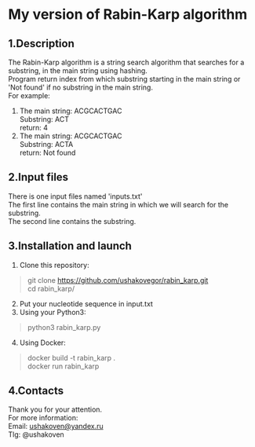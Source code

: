 # My version of Rabin-Karp algorithm
## 1.Description
The Rabin-Karp algorithm is a string search algorithm that searches for a substring, in the main string using hashing.  
Program return index from which substring starting in the main string or 'Not found' if no substring in the main string.  
For example:
1) The main string: ACGCACTGAC  
   Substring: ACT  
   return: 4  
2) The main string: ACGCACTGAC  
   Substring: ACTA  
   return: Not found  
## 2.Input files
There is one input files named 'inputs.txt'  
The first line contains the main string in which we will search for the substring.  
The second line contains the substring.  
## 3.Installation and launch
1) Clone this repository:
>git clone https://github.com/ushakovegor/rabin_karp.git  
>cd rabin_karp/
2) Put your nucleotide sequence in input.txt
3) Using your Python3:
> python3 rabin_karp.py  
4) Using Docker:
>docker build -t rabin_karp .  
>docker run rabin_karp
## 4.Contacts
Thank you for your attention.  
For more information:  
Email: ushakoven@yandex.ru  
Tlg: @ushakoven
